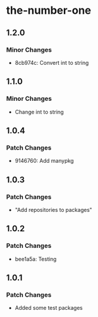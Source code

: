 # the-number-one

## 1.2.0

### Minor Changes

- 8cb974c: Convert int to string

## 1.1.0

### Minor Changes

- Change int to string

## 1.0.4

### Patch Changes

- 9146760: Add manypkg

## 1.0.3

### Patch Changes

- "Add repositories to packages"

## 1.0.2

### Patch Changes

- bee1a5a: Testing

## 1.0.1

### Patch Changes

- Added some test packages
